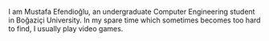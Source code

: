I am Mustafa Efendioğlu, an undergraduate Computer Engineering student in Boğaziçi University. In my spare time which sometimes becomes too hard to find, I usually play video games.